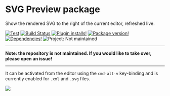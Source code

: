 # SVG Preview package

Show the rendered SVG to the right of the current editor, refreshed live.

[![Test](https://github.com/josa42/atom-svg/workflows/Main/badge.svg?branch=master)](https://github.com/josa42/atom-svg/actions?query=workflow%3AMain)
[![Build Status](https://img.shields.io/appveyor/ci/josa42/atom-svg-preview/master.svg?style=flat-square)](https://ci.appveyor.com/project/josa42/atom-svg-preview)
[![Plugin installs!](https://img.shields.io/apm/dm/svg-preview.svg?style=flat-square)](https://atom.io/packages/svg-preview)
[![Package version!](https://img.shields.io/apm/v/svg-preview.svg?style=flat-square)](https://atom.io/packages/svg-preview)
[![Dependencies!](https://img.shields.io/david/josa42/atom-svg-preview.svg?style=flat-square)](https://david-dm.org/josa42/atom-svg-preview)
![Project: Not maintained](https://img.shields.io/badge/Project-Not_maintained-red.svg)

---

**Note: the repository is not maintained. If you would like to take over, please open an issue!**

---

It can be activated from the editor using the `cmd-alt-v` key-binding and is
currently enabled for `.xml` and `.svg` files.

![](https://raw.githubusercontent.com/josa42/atom-svg-preview/master/screenshot.gif)
